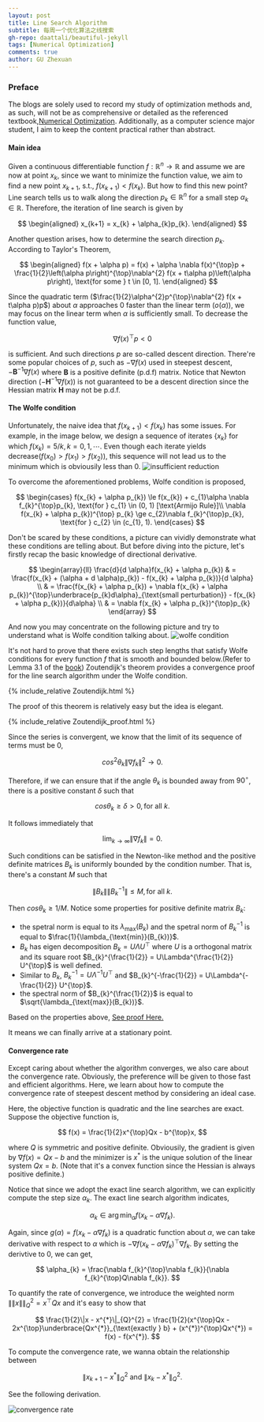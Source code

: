 ```yaml
---
layout: post
title: Line Search Algorithm
subtitle: 每周一个优化算法之线搜索
gh-repo: daattali/beautiful-jekyll
tags: [Numerical Optimization]
comments: true
author: GU Zhexuan
---
```


### Preface

The blogs are solely used to record my study of optimization methods and, as such, will not be as comprehensive or detailed as the referenced textbook,[Numerical Optimization][1]. Additionally, as a computer science major student, I aim to keep the content practical rather than abstract.

#### Main idea

Given a continuous differentiable function $f: \mathbb{R}^{n} \rightarrow \mathbb{R}$ and assume we are now at point $x_{k}$, since we want to minimize the function value, we aim to find a new point $x_{k+1}$, s.t., $f(x_{k+1}) < f(x_{k})$. But how to find this new point? Line search tells us to walk along the direction $p_{k} \in \mathbb{R}^{n}$ for a small step $\alpha_{k} \in \mathbb{R}$. Therefore, the iteration of line search is given by

$$
\begin{aligned}
    x_{k+1} = x_{k} + \alpha_{k}p_{k}.
\end{aligned}
$$

Another question arises, how to determine the search direction $p_{k}$. According to Taylor's Theorem,

$$
\begin{aligned}
    f(x + \alpha p) = f(x) + \alpha \nabla f(x)^{\top}p + \frac{1}{2}\left(\alpha p\right)^{\top}\nabla^{2} f(x + t\alpha p)\left(\alpha p\right), \text{for some } t \in [0, 1].
\end{aligned}
$$

Since the quadratic term ($\frac{1}{2}\alpha^{2}p^{\top}\nabla^{2} f(x + t\alpha p)p$) about $\alpha$ approaches $0$ faster than the linear term ($o(\alpha)$), we may focus on the linear term when $\alpha$ is sufficiently small. To decrease the function value,

$$
\nabla f(x)^{\top}p < 0
$$

is sufficient. And such directions $p$ are so-called descent direction. There're some popular choices of $p$, such as $-\nabla f(x)$ used in steepest descent, $-\mathbf{B}^{-1}\nabla f(x)$ where $\mathbf{B}$ is a positive definite (p.d.f) matrix. Notice that Newton direction ($-\mathbf{H}^{-1}\nabla f(x)$) is not guaranteed to be a descent direction since the Hessian matrix $\mathbf{H}$ may not be p.d.f.

#### The Wolfe condition

Unfortunately, the naive idea that $f(x_{k+1}) < f(x_{k})$ has some issues. For example, in the image below, we design a sequence of iterates $\{x_{k}\}$ for which $f(x_{k}) = 5 / k, k=0,1,\cdots$. Even though each iterate yields decrease($f(x_{0}) > f(x_{1}) > f(x_{2})$), this sequence will not lead us to the minimum which is obviousily less than $0$.
![insufficient reduction](../assets/img/line_search_1.png)

To overcome the aforementioned problems, Wolfe condition is proposed,

$$
\begin{cases}
f(x_{k} + \alpha p_{k}) \le f(x_{k}) + c_{1}\alpha \nabla f_{k}^{\top}p_{k}, \text{for } c_{1} \in (0, 1) [\text{Armijo Rule}]\\
\nabla f(x_{k} + \alpha p_{k})^{\top} p_{k} \ge c_{2}\nabla f_{k}^{\top}p_{k}, \text{for } c_{2} \in (c_{1}, 1).
\end{cases}
$$

Don't be scared by these conditions, a picture can vividly demonstrate what these conditions are telling about. But before diving into the picture, let's firstly recap the basic knowledge of directional derivative.

$$
\begin{array}{ll}
\frac{d}{d \alpha}f(x_{k} + \alpha p_{k}) & = \frac{f(x_{k} + (\alpha + d \alpha)p_{k}) - f(x_{k} + \alpha p_{k})}{d \alpha}    \\
& = \frac{f(x_{k} + \alpha p_{k}) + \nabla f(x_{k} + \alpha p_{k})^{\top}\underbrace{p_{k}d\alpha}_{\text{small perturbation}} - f(x_{k} + \alpha p_{k})}{d\alpha}  \\
& = \nabla f(x_{k} + \alpha p_{k})^{\top}p_{k}
\end{array}
$$

And now you may concentrate on the following picture and try to understand what is Wolfe condition talking about.
![wolfe condition](../assets/img/line_search_2.jpeg)

It's not hard to prove that there exists such step lengths that satisfy Wolfe conditions for every function $f$ that is smooth and bounded below.(Refer to Lemma 3.1 of the [book][1]) Zoutendijk's theorem provides a convergence proof for the line search algorithm under the Wolfe condition.

{% include_relative Zoutendijk.html %}

The proof of this theorem is relatively easy but the idea is elegant.

{% include_relative Zoutendijk_proof.html %}

Since the series is convergent, we know that the limit of its sequence of terms must be $0$,

$$
cos^{2}{\theta_{k}}\|\nabla f_{k}\|^{2} \rightarrow 0.
$$

Therefore, if we can ensure that if the angle $\theta_{k}$ is bounded away from $90^{\circ}$, there is a positive constant $\delta$ such that

$$
cos \theta_{k} \ge \delta > 0, \text{for all }k.  
$$

It follows immediately that

$$
\lim_{k\rightarrow \infty} \|\nabla f_{k}\| = 0.
$$

Such conditions can be satisfied in the Newton-like method and the positive definite matrices $B_{k}$ is uniformly bounded by the condition number. That is, there's a constant $M$ such that

$$
\|B_{k}\| \|B_{k}^{-1}\| \le M, \text{for all } k.
$$

Then $cos \theta_{k} \ge 1/M$. Notice some properties for positive definite matrix $B_{k}$:

* the spetral norm is equal to its $\lambda_{\text{max}}(B_{k})$ and the spetral norm of $B_{k}^{-1}$ is equal to $\frac{1}{\lambda_{\text{min}}(B_{k})}$.
* $B_{k}$ has eigen decomposition $B_{k} = U\Lambda U^{\top}$ where $U$ is a orthogonal matrix and its square root $B_{k}^{\frac{1}{2}} = U\Lambda^{\frac{1}{2}} U^{\top}$ is well defined.
* Similar to $B_{k}$, $B_{k}^{-1} = U\Lambda^{-1} U^{\top}$ and $B_{k}^{-\frac{1}{2}} = U\Lambda^{-\frac{1}{2}} U^{\top}$.
* the spectral norm of $B_{k}^{\frac{1}{2}}$ is equal to $\sqrt{\lambda_{\text{max}}(B_{k})}$.

Based on the properties above, [See proof Here.][2]

It means we can finally arrive at a stationary point.

#### Convergence rate

Except caring about whether the algorithm converges, we also care about the convergence rate. Obviously, the preference will be given to those fast and efficient algorithms. Here, we learn about how to compute the convergence rate of steepest descent method by considering an ideal case.

Here, the objective function is quadratic and the line searches are exact. Suppose the objective function is,

$$
f(x) = \frac{1}{2}x^{\top}Qx - b^{\top}x,
$$

where $Q$ is symmetric and positive definite. Obviousily, the gradient is given by $\nabla f(x) = Qx - b$ and the minimizer is $x^{*}$ is the unique solution of the linear system $Qx=b$. (Note that it's a convex function since the Hessian is always positive definite.)

Notice that since we adopt the exact line search algorithm, we can explicitly compute the step size $\alpha_{k}$. The exact line search algorithm indicates,

$$
\alpha_{k} \in \arg\min_{\alpha}f(x_{k} - \alpha \nabla f_{k}).
$$

Again, since $g(\alpha) = f(x_{k} - \alpha \nabla f_{k})$ is a quadratic function about $\alpha$, we can take derivative with respect to $\alpha$ which is $-\nabla f(x_{k} - \alpha \nabla f_{k})^{\top}\nabla f_{k}$. By setting the derivtive to $0$, we can get,

$$
\alpha_{k} = \frac{\nabla f_{k}^{\top}\nabla f_{k}}{\nabla f_{k}^{\top}Q\nabla f_{k}}.
$$

To quantify the rate of convergence, we introduce the weighted norm $\|\|x\|\|_{Q}^{2} = x^{\top}Qx$ and it's easy to show that

$$
\frac{1}{2}\|x - x^{*}\|_{Q}^{2} = \frac{1}{2}(x^{\top}Qx - 2x^{\top}\underbrace{Qx^{*}}_{\text{exactly } b} + (x^{*})^{\top}Qx^{*}) = f(x) - f(x^{*}).
$$

To compute the convergence rate, we wanna obtain the relationship between

$$
\|x_{k+1} - x^{\ast}\|_{Q}^{2} \text{ and } \|x_{k} - x^{\ast}\|_{Q}^{2}.
$$

See the following derivation.

![convergence rate](../assets/img/line_search_weighted_norm.jpg)




[1]: https://www.math.uci.edu/~qnie/Publications/NumericalOptimization.pdf
[2]: https://math.stackexchange.com/questions/2630063/towards-a-proof-of-global-convergence-for-newton-like-methods
